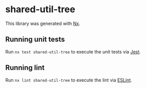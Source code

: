 # shared-util-tree

This library was generated with [Nx](https://nx.dev).

## Running unit tests

Run `nx test shared-util-tree` to execute the unit tests via [Jest](https://jestjs.io).

## Running lint

Run `nx lint shared-util-tree` to execute the lint via [ESLint](https://eslint.org/).
